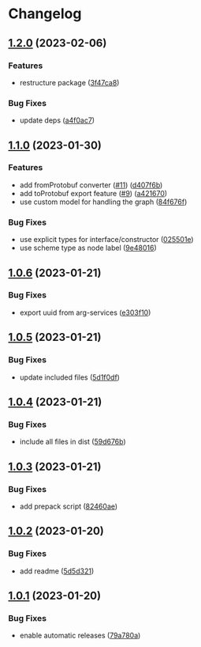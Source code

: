 # Changelog

## [1.2.0](https://github.com/recap-utr/arguebuf-typescript/compare/v1.1.0...v1.2.0) (2023-02-06)


### Features

* restructure package ([3f47ca8](https://github.com/recap-utr/arguebuf-typescript/commit/3f47ca8bb1874b5092308f2671155c0f107a25bf))


### Bug Fixes

* update deps ([a4f0ac7](https://github.com/recap-utr/arguebuf-typescript/commit/a4f0ac722b3968b8f9122ff50ab5d68cc1aa2ded))

## [1.1.0](https://github.com/recap-utr/arguebuf-typescript/compare/v1.0.6...v1.1.0) (2023-01-30)


### Features

* add fromProtobuf converter ([#11](https://github.com/recap-utr/arguebuf-typescript/issues/11)) ([d407f6b](https://github.com/recap-utr/arguebuf-typescript/commit/d407f6b9117ada8ef58cb7c5c296c315ca4e9fd9))
* add toProtobuf export feature ([#9](https://github.com/recap-utr/arguebuf-typescript/issues/9)) ([a421670](https://github.com/recap-utr/arguebuf-typescript/commit/a421670933c40590139a5a87370976924454240c))
* use custom model for handling the graph ([84f676f](https://github.com/recap-utr/arguebuf-typescript/commit/84f676f86c219df282b2bc9faf9d2352f00167b5))


### Bug Fixes

* use explicit types for interface/constructor ([025501e](https://github.com/recap-utr/arguebuf-typescript/commit/025501ea3fc3c6fe763003f189041539e5c436c9))
* use scheme type as node label ([9e48016](https://github.com/recap-utr/arguebuf-typescript/commit/9e480168724e8c231d92eaf0020bbc7dcb377763))

## [1.0.6](https://github.com/recap-utr/arguebuf-typescript/compare/v1.0.5...v1.0.6) (2023-01-21)


### Bug Fixes

* export uuid from arg-services ([e303f10](https://github.com/recap-utr/arguebuf-typescript/commit/e303f1081758d092f399c21f84b8280c43593281))

## [1.0.5](https://github.com/recap-utr/arguebuf-typescript/compare/v1.0.4...v1.0.5) (2023-01-21)


### Bug Fixes

* update included files ([5d1f0df](https://github.com/recap-utr/arguebuf-typescript/commit/5d1f0df050b6a7fa2ac41b33328e661a1c0c65b0))

## [1.0.4](https://github.com/recap-utr/arguebuf-typescript/compare/v1.0.3...v1.0.4) (2023-01-21)


### Bug Fixes

* include all files in dist ([59d676b](https://github.com/recap-utr/arguebuf-typescript/commit/59d676b3ccf526bf39b968806812f7d3f964d07b))

## [1.0.3](https://github.com/recap-utr/arguebuf-typescript/compare/v1.0.2...v1.0.3) (2023-01-21)


### Bug Fixes

* add prepack script ([82460ae](https://github.com/recap-utr/arguebuf-typescript/commit/82460ae0eb0cd862bbd97356ff9e97810e88970b))

## [1.0.2](https://github.com/recap-utr/arguebuf-typescript/compare/v1.0.1...v1.0.2) (2023-01-20)


### Bug Fixes

* add readme ([5d5d321](https://github.com/recap-utr/arguebuf-typescript/commit/5d5d32164e15b248a619bd05cb5da7b4f520ff7a))

## [1.0.1](https://github.com/recap-utr/arguebuf-typescript/compare/v1.0.0...v1.0.1) (2023-01-20)


### Bug Fixes

* enable automatic releases ([79a780a](https://github.com/recap-utr/arguebuf-typescript/commit/79a780a77cc77274536f9d04d9957cbbfc0cbdb6))
